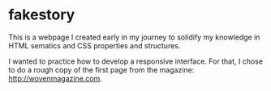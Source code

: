 # fakestory

This is a webpage I created early in my journey to solidify my knowledge in HTML sematics and CSS properties and structures.

I wanted to practice how to develop a responsive interface. For that, I chose to do a rough copy of the first page from the magazine: http://wovenmagazine.com.
